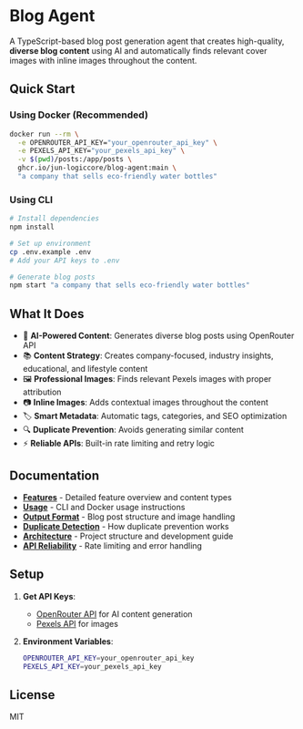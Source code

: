# Blog Agent

A TypeScript-based blog post generation agent that creates high-quality, **diverse blog content** using AI and automatically finds relevant cover images with inline images throughout the content.

## Quick Start

### Using Docker (Recommended)

```bash
docker run --rm \
  -e OPENROUTER_API_KEY="your_openrouter_api_key" \
  -e PEXELS_API_KEY="your_pexels_api_key" \
  -v $(pwd)/posts:/app/posts \
  ghcr.io/jun-logiccore/blog-agent:main \
  "a company that sells eco-friendly water bottles"
```

### Using CLI

```bash
# Install dependencies
npm install

# Set up environment
cp .env.example .env
# Add your API keys to .env

# Generate blog posts
npm start "a company that sells eco-friendly water bottles"
```

## What It Does

- 🤖 **AI-Powered Content**: Generates diverse blog posts using OpenRouter API
- 📚 **Content Strategy**: Creates company-focused, industry insights, educational, and lifestyle content
- 🖼️ **Professional Images**: Finds relevant Pexels images with proper attribution
- 📷 **Inline Images**: Adds contextual images throughout the content
- 🏷️ **Smart Metadata**: Automatic tags, categories, and SEO optimization
- 🔍 **Duplicate Prevention**: Avoids generating similar content
- ⚡ **Reliable APIs**: Built-in rate limiting and retry logic

## Documentation

- **[Features](docs/features.md)** - Detailed feature overview and content types
- **[Usage](docs/usage.md)** - CLI and Docker usage instructions
- **[Output Format](docs/output-format.md)** - Blog post structure and image handling
- **[Duplicate Detection](docs/duplicate-detection.md)** - How duplicate prevention works
- **[Architecture](docs/architecture.md)** - Project structure and development guide
- **[API Reliability](docs/api-reliability.md)** - Rate limiting and error handling

## Setup

1. **Get API Keys**:
   - [OpenRouter API](https://openrouter.ai/) for AI content generation
   - [Pexels API](https://www.pexels.com/api/) for images

2. **Environment Variables**:
   ```bash
   OPENROUTER_API_KEY=your_openrouter_api_key
   PEXELS_API_KEY=your_pexels_api_key
   ```

## License

MIT 